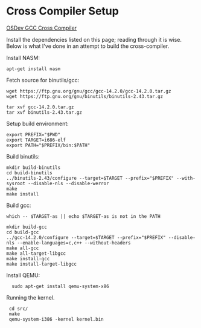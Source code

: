 # Cross Compiler Setup

[OSDev GCC Cross Compiler](https://wiki.osdev.org/GCC_Cross-Compiler)

Install the dependencies listed on this page; reading through it is wise. Below is what I've done in
an attempt to build the cross-compiler.

Install NASM:

`apt-get install nasm`

Fetch source for binutils/gcc:

```
wget https://ftp.gnu.org/gnu/gcc/gcc-14.2.0/gcc-14.2.0.tar.gz
wget https://ftp.gnu.org/gnu/binutils/binutils-2.43.tar.gz

tar xvf gcc-14.2.0.tar.gz
tar xvf binutils-2.43.tar.gz
```

Setup build environment:

```
export PREFIX="$PWD"
export TARGET=i686-elf
export PATH="$PREFIX/bin:$PATH"
```

Build binutils:

```
mkdir build-binutils
cd build-binutils
../binutils-2.43/configure --target=$TARGET --prefix="$PREFIX" --with-sysroot --disable-nls --disable-werror
make
make install
```

Build gcc:

```
which -- $TARGET-as || echo $TARGET-as is not in the PATH

mkdir build-gcc
cd build-gcc
../gcc-14.2.0/configure --target=$TARGET --prefix="$PREFIX" --disable-nls --enable-languages=c,c++ --without-headers
make all-gcc
make all-target-libgcc
make install-gcc
make install-target-libgcc
```

Install QEMU:

```
  sudo apt-get install qemu-system-x86
```

Running the kernel.

```
 cd src/
 make
 qemu-system-i386 -kernel kernel.bin
```
